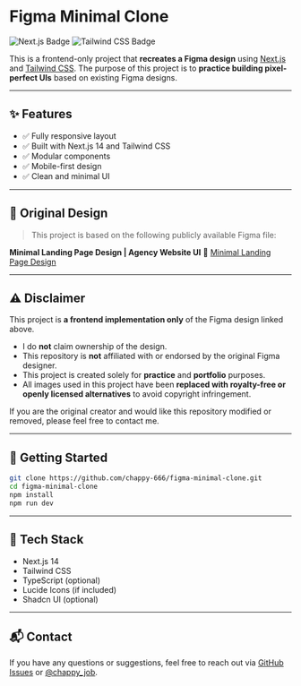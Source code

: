 # Figma Minimal Clone

<div align="left">
  <img src="https://img.shields.io/badge/Next.js-000000?style=for-the-badge&logo=nextdotjs&logoColor=white" alt="Next.js Badge" />
  <img src="https://img.shields.io/badge/Tailwind_CSS-38B2AC?style=for-the-badge&logo=tailwind-css&logoColor=white" alt="Tailwind CSS Badge" />
</div>


This is a frontend-only project that **recreates a Figma design** using [Next.js](https://nextjs.org/) and [Tailwind CSS](https://tailwindcss.com/).
The purpose of this project is to **practice building pixel-perfect UIs** based on existing Figma designs.

---

## ✨ Features

* ✅ Fully responsive layout
* ✅ Built with Next.js 14 and Tailwind CSS
* ✅ Modular components
* ✅ Mobile-first design
* ✅ Clean and minimal UI

---

## 🎨 Original Design

> This project is based on the following publicly available Figma file:

**Minimal Landing Page Design | Agency Website UI**
🔗 [Minimal Landing Page Design](https://www.figma.com/community/file/1222060007934600841)

---

## ⚠️ Disclaimer

This project is **a frontend implementation only** of the Figma design linked above.

* I do **not** claim ownership of the design.
* This repository is **not** affiliated with or endorsed by the original Figma designer.
* This project is created solely for **practice** and **portfolio** purposes.
* All images used in this project have been **replaced with royalty-free or openly licensed alternatives** to avoid copyright infringement.

If you are the original creator and would like this repository modified or removed, please feel free to contact me.

---

## 🚀 Getting Started

```bash
git clone https://github.com/chappy-666/figma-minimal-clone.git
cd figma-minimal-clone
npm install
npm run dev
```

---

## 📁 Tech Stack

* Next.js 14
* Tailwind CSS
* TypeScript (optional)
* Lucide Icons (if included)
* Shadcn UI (optional)

---

## 📬 Contact

If you have any questions or suggestions, feel free to reach out via [GitHub Issues](https://github.com/chappy-666/figma-minimal-clone/issues) or [@chappy_job](https://x.com/chappy_job).

